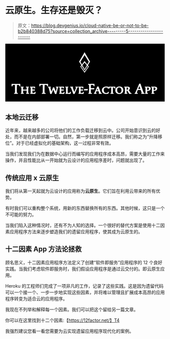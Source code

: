 # 云原生。生存还是毁灭？

> 原文：<https://blog.devgenius.io/cloud-native-be-or-not-to-be-b2b840388d75?source=collection_archive---------5----------------------->

![](img/8a1dcb341827b4464ad2bf513e8386df.png)

## 本地云迁移

近年来，越来越多的公司将他们的工作负载迁移到云中。公司开始意识到云的好处，而不是在内部部署一切。自然，第一步就是照原样迁移。我们称之为“升降移位”。对于已经虚拟化的基础架构，这一过程非常有效。

当我们发现我们为在数据中心运行而编写的应用程序成本高昂，需要大量的工作来操作，并且性能比从一开始就为云设计的应用程序差时，问题就出现了。

## **传统应用 x 云原生**

我们将从第一天起就为云设计的应用称为**云原生**。它们旨在利用云带来的所有优势。

有时我们可以重构整个系统，用新的东西替换所有的东西。其他时候，这只是一个不可能的努力。

当我们陷入这种情况时，还有不为人知的选择。一个很好的替代方案是使用十二因素应用程序方法来逐步塑造我们的遗留应用程序，使其成为云原生的。

## 十二因素 App 方法论拯救

顾名思义，十二因素应用程序方法定义了创建“软件即服务”应用程序的 12 个良好实践。当我们考虑软件即服务时，我们假设应用程序是通过云交付的。即云原生应用。

Heroku 的工程师们完成了一项非凡的工作，记录了这些实践。这是因为遗留代码可以一个接一个、一步一步地实现这些因素，并将难以管理且扩展成本高昂的应用程序转变为适合云的应用程序。

我现在不列举和解释每一个因素。我们可以把这个留给另一篇文章。

你可以在这里找到十二个因素:【https://12factor.net/】T4

我强烈建议您看一看您需要为云实现遗留应用程序现代化的案例。